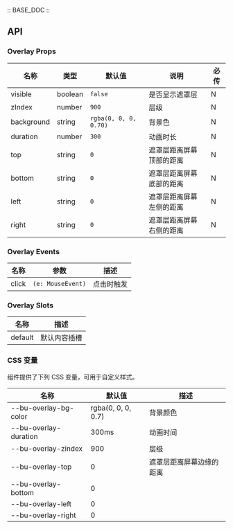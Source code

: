 :: BASE_DOC ::

## API

### Overlay Props

| 名称       | 类型    | 默认值                | 说明                     | 必传 |
| ---------- | ------- | --------------------- | ------------------------ | ---- |
| visible    | boolean | `false`               | 是否显示遮罩层           | N    |
| zIndex     | number  | `900`                 | 层级                     | N    |
| background | string  | `rgba(0, 0, 0, 0.70)` | 背景色                   | N    |
| duration   | number  | `300`                 | 动画时长                 | N    |
| top        | string  | `0`                   | 遮罩层距离屏幕顶部的距离 | N    |
| bottom     | string  | `0`                   | 遮罩层距离屏幕底部的距离 | N    |
| left       | string  | `0`                   | 遮罩层距离屏幕左侧的距离 | N    |
| right      | string  | `0`                   | 遮罩层距离屏幕右侧的距离 | N    |

### Overlay Events

| 名称  | 参数              | 描述       |
| ----- | ----------------- | ---------- |
| click | `(e: MouseEvent)` | 点击时触发 |

### Overlay Slots

| 名称    | 描述         |
| ------- | ------------ |
| default | 默认内容插槽 |

### CSS 变量

组件提供了下列 CSS 变量，可用于自定义样式。

| 名称                  | 默认值             | 描述                     |
| --------------------- | ------------------ | ------------------------ |
| --bu-overlay-bg-color | rgba(0, 0, 0, 0.7) | 背景颜色                 |
| --bu-overlay-duration | 300ms              | 动画时间                 |
| --bu-overlay-zindex   | 900                | 层级                     |
| --bu-overlay-top      | 0                  | 遮罩层距离屏幕边缘的距离 |
| --bu-overlay-bottom   | 0                  |                          |
| --bu-overlay-left     | 0                  |                          |
| --bu-overlay-right    | 0                  |                          |

